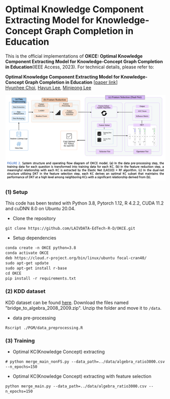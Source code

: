 # Optimal Knowledge Component Extracting Model for Knowledge-Concept Graph Completion in Education
This is the official implementations of **OKCE: Optimal Knowledge Component Extracting Model for Knowledge-Concept Graph Completion in Education**(IEEE Access, 2023). For technical details, please refer to:  

**Optimal Knowledge Component Extracting Model for Knowledge-Concept Graph Completion in Education** [[paper link]()]  
[Hyunhee Choi](choihh@laivdata.com), [Hayun Lee](leehayun0406@gmial.com), [Minjeong Lee](minjeonglee@cau.ac.kr)  

![algorithm](./Images/OKCE.png)
<!--* Performance
![algorithm](./Images/OKCE_performance.png)
* Relations
![algorithm](./Images/OKCE_rel.png)-->

### (1) Setup
This code has been tested with Python 3.8, Pytorch 1.12, R 4.2.2, CUDA 11.2 and cuDNN 8.0 on Ubuntu 20.04.
* Clone the repository
```terminal
git clone https://github.com/LAIVDATA-EdTech-R-D/OKCE.git
```
* Setup dependencies
```terminal
conda create -n OKCE python=3.8
conda activate OKCE
deb https://cloud.r-project.org/bin/linux/ubuntu focal-cran40/
sudo apt-get update
sudo apt-get install r-base
cd OKCE
pip install -r requirements.txt
```

### (2) KDD dataset
KDD dataset can be found [here](https://pslcdatashop.web.cmu.edu/KDDCup/downloads.jsp). Download the files named "bridge_to_algebra_2008_2009.zip". Unzip the folder and move it to `/data`.
* data pre-processing
```terminal
Rscript ./PGM/data_preprocessing.R
```

### (3) Training
* Optimal KC(Knowledge Concept) extracting
```terminal
# python merge_main_nonFS.py --data_path=../data/algebra_ratio3000.csv --n_epochs=150
```
* Optimal KC(Knowledge Concept) extracting with feature selection
```terminal
python merge_main.py --data_path=../data/algebra_ratio3000.csv --n_epochs=150
```

<!--
### (4) Result
* Optimal KC(Knowledge Concept) extracting  
    * [OUT/exp_name](./OUT)
* Optimal KC(Knowledge Concept) extracting with feature selection
    * [OUT/exp_name](./OUT)


to do:
train .py arg - exp_name
git link
-->